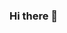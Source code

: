 ### Hi there 👋

<!--
**Griffasaur/Griffasaur** is a ✨ _special_ ✨ repository because its `README.md` (this file) appears on your GitHub profile.

Here are some ideas to get you started:

- 🔭 I’m currently working on ... Starting my journey into Software Development.
- 🌱 I’m currently learning ... JavaScript
- 👯 I’m looking to collaborate on ... nothing at the moment!
- 🤔 I’m looking for help with ... everything! I'll never say no to advice!
- 💬 Ask me about ... anything you think I could answer.
- 📫 How to reach me: ... Discord /griffasaur
- 😄 Pronouns: ... He/Him
- ⚡ Fun fact: ... Started my career in banking, went to Amazon which led me down this rabbit hole!
-->
